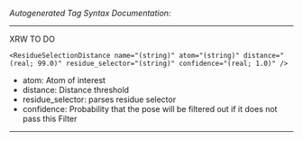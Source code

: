 _Autogenerated Tag Syntax Documentation:_

---
XRW TO DO

```
<ResidueSelectionDistance name="(string)" atom="(string)" distance="(real; 99.0)" residue_selector="(string)" confidence="(real; 1.0)" />
```

-   atom: Atom of interest
-   distance: Distance threshold
-   residue_selector: parses residue selector
-   confidence: Probability that the pose will be filtered out if it does not pass this Filter

---
